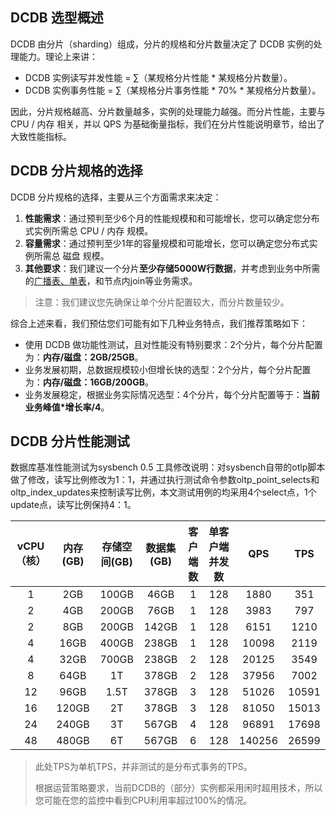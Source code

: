 ## DCDB 选型概述

DCDB 由分片（sharding）组成，分片的规格和分片数量决定了 DCDB 实例的处理能力。理论上来讲：

- DCDB 实例读写并发性能 = ∑（某规格分片性能 * 某规格分片数量）。
- DCDB 实例事务性能 = ∑（某规格分片事务性能 * 70% * 某规格分片数量）。

因此，分片规格越高、分片数量越多，实例的处理能力越强。而分片性能，主要与 CPU / 内存 相关，并以 QPS 为基础衡量指标，我们在分片性能说明章节，给出了大致性能指标。


## DCDB 分片规格的选择

DCDB 分片规格的选择，主要从三个方面需求来决定：

1. **性能需求**：通过预判至少6个月的性能规模和和可能增长，您可以确定您分布式实例所需总 CPU / 内存 规模。
2. **容量需求**：通过预判至少1年的容量规模和可能增长，您可以确定您分布式实例所需总 磁盘 规模。
3. **其他要求**：我们建议一个分片**至少存储5000W行数据**，并考虑到业务中所需的[广播表、单表](/document/product/557/8764)，和节点内join等业务需求。

> 注意：我们建议您先确保让单个分片配置较大，而分片数量较少。

综合上述来看，我们预估您们可能有如下几种业务特点，我们推荐策略如下：

- 使用 DCDB 做功能性测试，且对性能没有特别要求：2个分片，每个分片配置为：**内存/磁盘：2GB/25GB**。
- 业务发展初期，总数据规模较小但增长快的选型：2个分片，每个分片配置为：**内存/磁盘：16GB/200GB**。
- 业务发展稳定，根据业务实际情况选型：4个分片，每个分片配置等于：**当前业务峰值*增长率/4**。


## DCDB 分片性能测试

数据库基准性能测试为sysbench 0.5 工具修改说明：对sysbench自带的otlp脚本做了修改，读写比例修改为1：1，并通过执行测试命令参数oltp_point_selects和oltp_index_updates来控制读写比例，本文测试用例的均采用4个select点，1个update点，读写比例保持4：1。

|vCPU（核）|内存(GB)|存储空间(GB)|数据集(GB)|客户端数|单客户端并发数|QPS|TPS|
|:--:|:--:|:--:|:--:|:--:|:--:|:--:|:--:|
|1|2GB|100GB|46GB|1|128|1880|351|
|2|4GB|200GB|76GB|1|128|3983|797|
|2|8GB|200GB|142GB|1|128|6151|1210|
|4|16GB|400GB|238GB|1|128|10098|2119|
|4|32GB|700GB|238GB|2|128|20125|3549|
|8|64GB|1T|378GB|2|128|37956|7002|
|12|96GB|1.5T|378GB|3|128|51026|10591|
|16|120GB|2T|378GB|3|128|81050|15013|
|24|240GB|3T|567GB|4|128|96891|17698|
|48|480GB|6T|567GB|6|128|140256|26599|


> 此处TPS为单机TPS，并非测试的是分布式事务的TPS。
> 
> 根据运营策略要求，当前DCDB的（部分）实例都采用闲时超用技术，所以您可能在您的监控中看到CPU利用率超过100%的情况。
